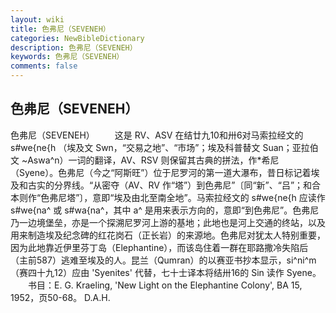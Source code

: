 ```yaml
---
layout: wiki
title: 色弗尼（SEVENEH）
categories: NewBibleDictionary
description: 色弗尼（SEVENEH）
keywords: 色弗尼（SEVENEH）
comments: false
---
```


## 色弗尼（SEVENEH）



色弗尼（SEVENEH）
　　这是 RV、ASV 在结廿九10和卅6对马索拉经文的 s#we{ne{h （埃及文 Swn，“交易之地”、“市场”；埃及科普替文 Suan；亚拉伯文 ~Aswa^n）一词的翻译，AV、RSV 则保留其古典的拼法，作*希尼（Syene）。色弗尼（今之“阿斯旺”）位于尼罗河的第一道大瀑布，昔日标记着埃及和古实的分界线。“从密夺（AV、RV 作“塔”）到色弗尼”〔同“新”、“吕”；和合本则作“色弗尼塔”〕，意即“埃及由北至南全地”。马索拉经文的 s#we{ne{h 应读作 s#we{na^ 或 s#wa{na^，其中 a^ 是用来表示方向的，意即“到色弗尼”。色弗尼乃一边境堡垒，亦是一个探溯尼罗河上游的基地；此地也是河上交通的终站，以及用来制造埃及纪念碑的红花岗石（正长岩）的来源地。色弗尼对犹太人特别重要，因为此地靠近伊里芬丁岛（Elephantine），而该岛住着一群在耶路撒冷失陷后（主前587）逃难至埃及的人。昆兰（Qumran）的以赛亚书抄本显示，si^ni^m （赛四十九12）应由 'Syenites' 代替，七十士译本将结卅16的 Sin 读作 Syene。
　　书目：E. G. Kraeling, 'New Light
on the Elephantine Colony', BA 15,
1952，页50-68。
D.A.H.




